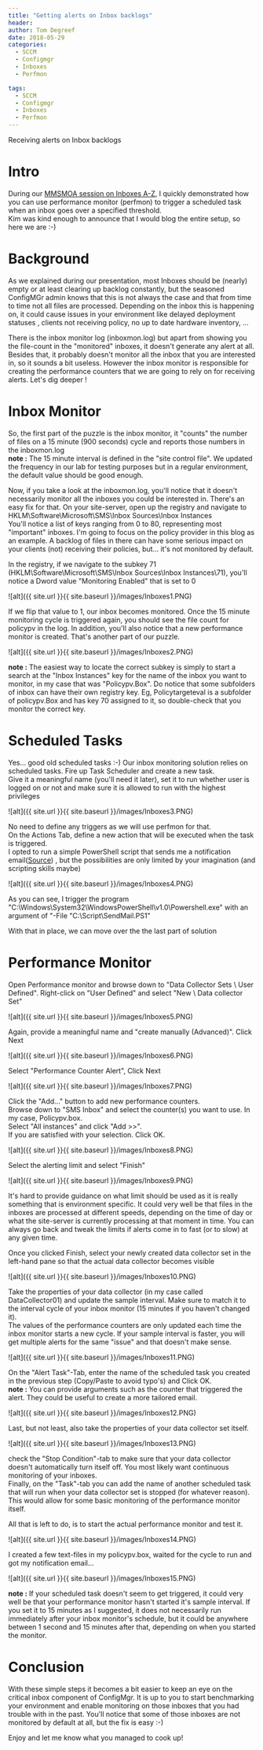 ```yaml
---
title: "Getting alerts on Inbox backlogs"
header:
author: Tom Degreef
date: 2018-05-29
categories:
  - SCCM
  - Configmgr
  - Inboxes
  - Perfmon

tags:
  - SCCM
  - Configmgr
  - Inboxes
  - Perfmon
---
```


Receiving alerts on Inbox backlogs

# Intro #

During our [MMSMOA session on Inboxes A-Z](https://mms2018.sched.com/event/EeQx/configmgr-inboxes-a-through-z), I quickly demonstrated how you can use performance monitor (perfmon) to trigger a scheduled task when an inbox goes over a specified threshold.  
Kim was kind enough to announce that I would blog the entire setup, so here we are :-)

# Background #

As we explained during our presentation, most Inboxes should be (nearly) empty or at least clearing up backlog constantly, but the seasoned ConfigMGr admin knows that this is not always the case and that from time to time not all files are processed. Depending on the inbox this is happening on, it could cause issues in your environment like delayed deployment statuses , clients not receiving policy, no up to date hardware inventory, ...

There is the inbox monitor log (inboxmon.log) but apart from showing you the file-count in the "monitored" inboxes, it doesn't generate any alert at all. Besides that, it probably doesn't monitor all the inbox that you are interested in, so it sounds a bit useless. However the inbox monitor is responsible for creating the performance counters that we are going to rely on for receiving alerts. Let's dig deeper !

# Inbox Monitor #

So, the first part of the puzzle is the inbox monitor, it "counts" the number of files on a 15 minute (900 seconds) cycle and reports those numbers in the inboxmon.log  
**note :** The 15 minute interval is defined in the "site control file". We updated the frequency in our lab for testing purposes but in a regular environment, the default value should be good enough.

Now, if you take a look at the inboxmon.log, you'll notice that it doesn't necessarily monitor all the inboxes you could be interested in. There's an easy fix for that. On your site-server, open up the registry and navigate to HKLM\Software\Microsoft\SMS\Inbox Sources\Inbox Instances  
You'll notice a list of keys ranging from 0 to 80, representing most "important" inboxes. I'm going to focus on the policy provider in this blog as an example. A backlog of files in there can have some serious impact on your clients (not) receiving their policies, but... it's not monitored by default.

In the registry, if we navigate to the subkey 71 (HKLM\Software\Microsoft\SMS\Inbox Sources\Inbox Instances\71), you'll notice a Dword value "Monitoring Enabled" that is set to 0

![alt]({{ site.url }}{{ site.baseurl }}/images/Inboxes1.PNG)

If we flip that value to 1, our inbox becomes monitored. Once the 15 minute monitoring cycle is triggered again, you should see the file count for policypv in the log. In addition, you'll also notice that a new performance monitor is created. That's another part of our puzzle.

![alt]({{ site.url }}{{ site.baseurl }}/images/Inboxes2.PNG)

**note :** The easiest way to locate the correct subkey is simply to start a search at the "Inbox Instances" key for the name of the inbox you want to monitor, in my case that was "Policypv.Box". Do notice that some subfolders of inbox can have their own registry key. Eg, Policytargeteval is a subfolder of policypv.Box and has key 70 assigned to it, so double-check that you monitor the correct key.

# Scheduled Tasks #

Yes... good old scheduled tasks :-)
Our inbox monitoring solution relies on scheduled tasks. Fire up Task Scheduler and create a new task.  
Give it a meaningful name (you'll need it later), set it to run whether user is logged on or not and make sure it is allowed to run with the highest privileges

![alt]({{ site.url }}{{ site.baseurl }}/images/Inboxes3.PNG)

No need to define any triggers as we will use perfmon for that.  
On the Actions Tab, define a new action that will be executed when the task is triggered.  
I opted to run a simple PowerShell script that sends me a notification email([Source](https://gallery.technet.microsoft.com/scriptcenter/Simple-Powershell-function-8e826d7c)) , but the possibilities are only limited by your imagination (and scripting skills maybe)

![alt]({{ site.url }}{{ site.baseurl }}/images/Inboxes4.PNG)

As you can see, I trigger the program "C:\Windows\System32\WindowsPowerShell\v1.0\Powershell.exe" with an argument of "-File "C:\Script\SendMail.PS1"

With that in place, we can move over the the last part of solution

# Performance Monitor #

Open Performance monitor and browse down to "Data Collector Sets \ User Defined". Right-click on "User Defined" and select "New \ Data collector Set"

![alt]({{ site.url }}{{ site.baseurl }}/images/Inboxes5.PNG)

Again, provide a meaningful name and "create manually (Advanced)". Click Next

![alt]({{ site.url }}{{ site.baseurl }}/images/Inboxes6.PNG)

Select "Performance Counter Alert", Click Next

![alt]({{ site.url }}{{ site.baseurl }}/images/Inboxes7.PNG)

Click the "Add..." button to add new performance counters.  
Browse down to "SMS Inbox" and select the counter(s) you want to use. In my case, Policypv.box.  
Select "All instances" and click "Add >>".  
If you are satisfied with your selection. Click OK.

![alt]({{ site.url }}{{ site.baseurl }}/images/Inboxes8.PNG)

Select the alerting limit and select "Finish"

![alt]({{ site.url }}{{ site.baseurl }}/images/Inboxes9.PNG)

It's hard to provide guidance on what limit should be used as it is really something that is environment specific. It could very well be that files in the inboxes are processed at different speeds, depending on the time of day or what the site-server is currently processing at that moment in time. You can always go back and tweak the limits if alerts come in to fast (or to slow) at any given time.

Once you clicked Finish, select your newly created data collector set in the left-hand pane so that the actual data collector becomes visible

![alt]({{ site.url }}{{ site.baseurl }}/images/Inboxes10.PNG)

Take the properties of your data collector (in my case called DataCollector01) and update the sample interval. Make sure to match it to the interval cycle of your inbox monitor (15 minutes if you haven't changed it).  
The values of the performance counters are only updated each time the inbox monitor starts a new cycle. If your sample interval is faster, you will get multiple alerts for the same "issue" and that doesn't make sense.

![alt]({{ site.url }}{{ site.baseurl }}/images/Inboxes11.PNG)

On the "Alert Task"-Tab, enter the name of the scheduled task you created in the previous step (Copy/Paste to avoid typo's) and Click OK.  
**note :** You can provide arguments such as the counter that triggered the alert. They could be useful to create a more tailored email.

![alt]({{ site.url }}{{ site.baseurl }}/images/Inboxes12.PNG)

Last, but not least, also take the properties of your data collector set itself.

![alt]({{ site.url }}{{ site.baseurl }}/images/Inboxes13.PNG)

check the "Stop Condition"-tab to make sure that your data collector doesn't automatically turn itself off. You most likely want continuous monitoring of your inboxes.  
Finally, on the "Task"-tab you can add the name of another scheduled task that will run when your data collector set is stopped (for whatever reason). This would allow for some basic monitoring of the performance monitor itself.

All that is left to do, is to start the actual performance monitor and test it.

![alt]({{ site.url }}{{ site.baseurl }}/images/Inboxes14.PNG)

I created a few text-files in my policypv.box, waited for the cycle to run and got my notification email...

![alt]({{ site.url }}{{ site.baseurl }}/images/Inboxes15.PNG)

**note :** If your scheduled task doesn't seem to get triggered, it could very well be that your performance monitor hasn't started it's sample interval. If you set it to 15 minutes as I suggested, it does not necessarily run immediately after your inbox monitor's schedule, but it could be anywhere between 1 second and 15 minutes after that, depending on when you started the monitor.

# Conclusion #

With these simple steps it becomes a bit easier to keep an eye on the critical inbox component of ConfigMgr. It is up to you to start benchmarking your environment and enable monitoring on those inboxes that you had trouble with in the past. You'll notice that some of those inboxes are not monitored by default at all, but the fix is easy :-)

Enjoy and let me know what you managed to cook up! 